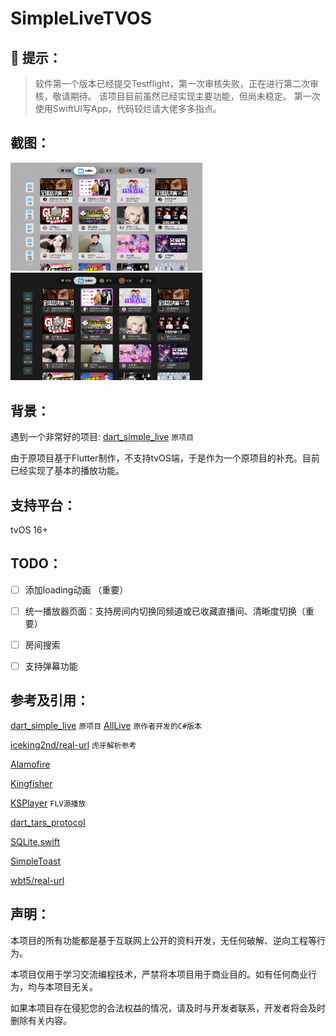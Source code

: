 # SimpleLiveTVOS

## 🚨 提示：
>  软件第一个版本已经提交Testflight，第一次审核失败，正在进行第二次审核，敬请期待。
>  该项目目前虽然已经实现主要功能，但尚未稳定。
>  第一次使用SwiftUI写App，代码较烂请大佬多多指点。

## 截图：

  <img src="./ScreenShot/normal.png" alt="浅色模式" style="zoom:30%;" />

  <img src="./ScreenShot/dark_mode.png" alt="深色模式" style="zoom:30%;" />

## 背景：

遇到一个非常好的项目:  [dart_simple_live](https://github.com/xiaoyaocz/dart_simple_live/) `原项目`

由于原项目基于Flutter制作，不支持tvOS端，于是作为一个原项目的补充。目前已经实现了基本的播放功能。

## 支持平台：

tvOS 16+ 


## TODO：

* [ ] 添加loading动画 （重要）

* [ ] 统一播放器页面：支持房间内切换同频道或已收藏直播间、清晰度切换（重要）

* [ ] 房间搜索

* [ ] 支持弹幕功能

## 参考及引用：

[dart_simple_live](https://github.com/xiaoyaocz/dart_simple_live/) `原项目`  [AllLive](https://github.com/xiaoyaocz/AllLive) `原作者开发的C#版本`

[iceking2nd/real-url](https://github.com/iceking2nd/real-url) `虎牙解析参考`

[Alamofire](https://github.com/Alamofire/Alamofire)

[Kingfisher](https://github.com/onevcat/Kingfisher)

[KSPlayer](https://github.com/kingslay/KSPlayer) `FLV源播放`

[dart_tars_protocol](https://github.com/xiaoyaocz/dart_tars_protocol.git)

[SQLite.swift](https://github.com/stephencelis/SQLite.swift)

[SimpleToast](https://github.com/sanzaru/SimpleToast)

[wbt5/real-url](https://github.com/wbt5/real-url)


## 声明：

本项目的所有功能都是基于互联网上公开的资料开发，无任何破解、逆向工程等行为。

本项目仅用于学习交流编程技术，严禁将本项目用于商业目的。如有任何商业行为，均与本项目无关。

如果本项目存在侵犯您的合法权益的情况，请及时与开发者联系，开发者将会及时删除有关内容。

